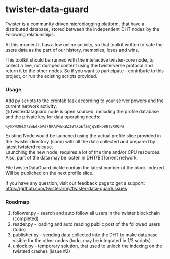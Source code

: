 # twister-data-guard

Twister is a community driven microblogging platform, that have a distributed database, stored between the independent DHT nodes by the Following relationships.  

At this moment it has a low online activity, so that toolkit written to safe the users data as the part of our history, memories, loses and wins.  

This toolkit should be runned with the interactive twister-core node, to collect a live, not dumped content using the twisterverse protocol and return it to the other nodes. So if you want to participate - contribute to this project, or run the existing scripts provided.  

### Usage

Add py scripts to the crontab task according to your server powers and the current network activity.  
@ twisterdataguard node is open sourced, including the profile database and the private key for data operating needs:  

`KymxWUUeX7ZwEdkbVs78KAVvERBZz8YXGEfzmjqSDk68HTSXRQPa`  

Existing Node would be launched using the actual profile slice provided in the .twister directory (soon) with all the data collected and prepared by latest twisterd release.  
Launching the new node, requires a lot of the time and/or CPU resources. Also, part of the data may be losten in DHT/BitTorrent network.  

File twisterDataGuard.pickle contain the latest number of the block indexed. Will be publiched on the next profile slice.  

If you have any question, visit our feedback page to get a support:  
https://github.com/twisterarmy/twister-data-guard/issues  

### Roadmap

1. follower.py - search and auto follow all users in the twister blockchain (completed)  
2. reader.py - loading and auto reading public post of the followed users (todo)  
3. publisher.py - sending data collected into the DHT to make database visible for the other nodes (todo, may be integrated in 1/2 scripts)  
3. unlock.py - temporary solution, that used to unlock the indexing on the twisterd crashes (issue #2)  
